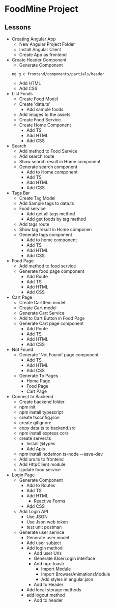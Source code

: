 # FoodMine Project

## Lessons

- Creating Angular App
    - New Angular Project Folder
    - Install Angular Client
    - Create App as frontend
- Create Header Component
    - Generate Component
    ```
    ng g c frontend/components/partials/header
    ```
    - Add HTML
    - Add CSS
- List Foods
    - Create Food Model
    - Create 'data.ts'
        - Add sample foods
    - Add images to the assets
    - Create Food Service
    - Create Home Component
        - Add TS
        - Add HTML
        - Add CSS
- Search
    - Add method to Food Service
    - Add search route
    - Show search result in Home component
    - Generate search component
        - Add to Home component
        - Add TS
        - Add HTML
        - Add CSS
- Tags Bar
    - Create Tag Model
    - Add Sample tags to data.ts
    - Food service
        - Add get all tags method
        - Add get foods by tag method
    - Add tags route
    - Show tag result in Home componen
    - Generate tags component
        - Add to home component
        - Add TS
        - Add HTML
        - Add CSS
- Food Page
    - Add method to food service
    - Generate food page component
        - Add Route
        - Add TS
        - Add HTML
        - Add CSS
- Cart Page
    - Create CartItem model
    - Create Cart model
    - Generate Cart Service
    - Add to Cart Button in Food Page
    - Generate Cart page component
        - Add Route
        - Add TS
        - Add HTML
        - Add CSS
- Not Found
    - Generate 'Not Found' page component
        - Add TS
        - Add HTML
        - Add CSS
    - Generate To Pages
        - Home Page
        - Food Page
        - Cart Page
- Connect to Backend
    - Create backend folder
    - npm init
    - npm install typescript
    - create tsocnfig.json
    - create gitignore
    - copy data.ts to backend.src
    - npm install express cors
    - create server.ts
        - Install @types
        - Add Apis
    - npm install nodemon ts-node --save-dev
    - Add urs.ts to frontend
    - Add HttpClient module
    - Update food service
- Login Page
    - Generate Component
        - Add to Routes
        - Add TS
        - Add HTML
            - Reactive Forms
        - Add CSS
    - Add Login API
        - Use JSON
        - Use Json web token
        - test unit postman
    - Generate user service
        - Generate user model
        - Add user subject
        - Add login method
            - Add user Urls
            - Generate IUserLogin interface
            - Add ngx-toastr
                - Import Module
                - Import BrowserAnimationsModule
                - Add styles in angular.json
            - Add to Header
        - Add local storage methods
        - add logout method
            - Add to header
